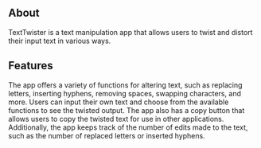 ## About
TextTwister is a text manipulation app that allows users to twist and distort their input text in various ways.

## Features
The app offers a variety of functions for altering text, such as replacing letters, inserting hyphens, removing spaces, swapping characters, and more. Users can input their own text and choose from the available functions to see the twisted output.
The app also has a copy button that allows users to copy the twisted text for use in other applications.
Additionally, the app keeps track of the number of edits made to the text, such as the number of replaced letters or inserted hyphens.